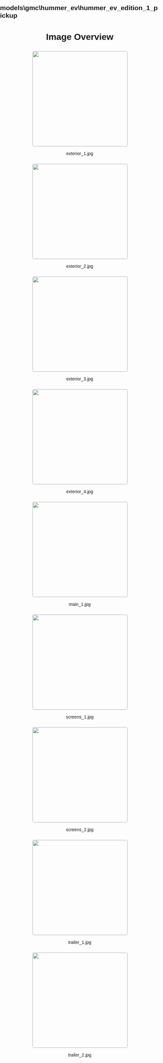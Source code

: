 ## models\gmc\hummer_ev\hummer_ev_edition_1_pickup
<style>
    body {
        font-family: Arial, sans-serif;
        margin: 0;
        padding: 0;
    }
    .image-gallery {
        display: flex;
        flex-wrap: wrap;
        gap: 10px;
        justify-content: center;
        padding: 10px;
    }
    .image-gallery img {
        width: 300px;
        height: auto;
        border: 1px solid #ddd;
        border-radius: 5px;
    }
    .image-gallery div {
        flex: 1 1 calc(33.333% - 20px); /* Three images per row on large screens */
        max-width: 300px;
        text-align: center;
    }
    @media (max-width: 768px) {
        .image-gallery div {
            flex: 1 1 calc(50% - 20px); /* Two images per row on medium screens */
        }
    }
    @media (max-width: 480px) {
        .image-gallery div {
            flex: 1 1 100%; /* One image per row on small screens */
        }
    }
</style>
<h1 style ="text-align: center;"> Image Overview </h1> <div class="image-gallery">
<div>
<img src="https://media.evkx.net/multimedia/models/gmc/hummer_ev/hummer_ev_edition_1_pickup/exterior_1_st.jpg">
<p>exterior_1.jpg</p>
</div>
<div>
<img src="https://media.evkx.net/multimedia/models/gmc/hummer_ev/hummer_ev_edition_1_pickup/exterior_2_st.jpg">
<p>exterior_2.jpg</p>
</div>
<div>
<img src="https://media.evkx.net/multimedia/models/gmc/hummer_ev/hummer_ev_edition_1_pickup/exterior_3_st.jpg">
<p>exterior_3.jpg</p>
</div>
<div>
<img src="https://media.evkx.net/multimedia/models/gmc/hummer_ev/hummer_ev_edition_1_pickup/exterior_4_st.jpg">
<p>exterior_4.jpg</p>
</div>
<div>
<img src="https://media.evkx.net/multimedia/models/gmc/hummer_ev/hummer_ev_edition_1_pickup/main_1_st.jpg">
<p>main_1.jpg</p>
</div>
<div>
<img src="https://media.evkx.net/multimedia/models/gmc/hummer_ev/hummer_ev_edition_1_pickup/screens_1_st.jpg">
<p>screens_1.jpg</p>
</div>
<div>
<img src="https://media.evkx.net/multimedia/models/gmc/hummer_ev/hummer_ev_edition_1_pickup/screens_2_st.jpg">
<p>screens_2.jpg</p>
</div>
<div>
<img src="https://media.evkx.net/multimedia/models/gmc/hummer_ev/hummer_ev_edition_1_pickup/trailer_1_st.jpg">
<p>trailer_1.jpg</p>
</div>
<div>
<img src="https://media.evkx.net/multimedia/models/gmc/hummer_ev/hummer_ev_edition_1_pickup/trailer_2_st.jpg">
<p>trailer_2.jpg</p>
</div>
</div>
